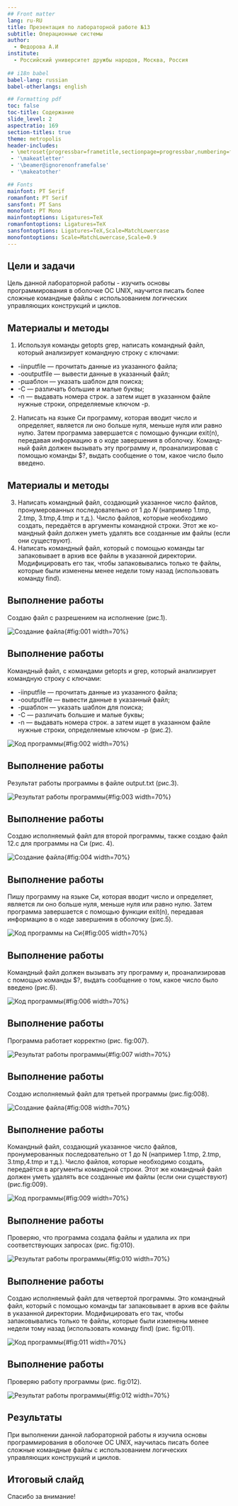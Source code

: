```yaml
---
## Front matter
lang: ru-RU
title: Презентация по лабораторной работе №13
subtitle: Операционные системы
author:
  - Федорова А.И
institute:
  - Российский университет дружбы народов, Москва, Россия
  
## i18n babel
babel-lang: russian
babel-otherlangs: english

## Formatting pdf
toc: false
toc-title: Содержание
slide_level: 2
aspectratio: 169
section-titles: true
theme: metropolis
header-includes:
 - \metroset{progressbar=frametitle,sectionpage=progressbar,numbering=fraction}
 - '\makeatletter'
 - '\beamer@ignorenonframefalse'
 - '\makeatother'

## Fonts
mainfont: PT Serif
romanfont: PT Serif
sansfont: PT Sans
monofont: PT Mono
mainfontoptions: Ligatures=TeX
romanfontoptions: Ligatures=TeX
sansfontoptions: Ligatures=TeX,Scale=MatchLowercase
monofontoptions: Scale=MatchLowercase,Scale=0.9
---
```



## Цели и задачи

Цель данной лабораторной работы - изучить основы программирования в оболочке ОС UNIX, научится писать более
сложные командные файлы с использованием логических управляющих конструкций и циклов.

## Материалы и методы

1. Используя команды getopts grep, написать командный файл, который анализирует
командную строку с ключами:
- -iinputfile — прочитать данные из указанного файла;
- -ooutputfile — вывести данные в указанный файл;
- -pшаблон — указать шаблон для поиска;
- -C — различать большие и малые буквы;
- -n — выдавать номера строк.
а затем ищет в указанном файле нужные строки, определяемые ключом -p.
2. Написать на языке Си программу, которая вводит число и определяет, является ли оно
больше нуля, меньше нуля или равно нулю. Затем программа завершается с помощью
функции exit(n), передавая информацию в о коде завершения в оболочку. Команд-
ный файл должен вызывать эту программу и, проанализировав с помощью команды
$?, выдать сообщение о том, какое число было введено.

## Материалы и методы

3. Написать командный файл, создающий указанное число файлов, пронумерованных
последовательно от 1 до 𝑁 (например 1.tmp, 2.tmp, 3.tmp,4.tmp и т.д.). Число файлов,
которые необходимо создать, передаётся в аргументы командной строки. Этот же ко-
мандный файл должен уметь удалять все созданные им файлы (если они существуют).
4. Написать командный файл, который с помощью команды tar запаковывает в архив
все файлы в указанной директории. Модифицировать его так, чтобы запаковывались
только те файлы, которые были изменены менее недели тому назад (использовать
команду find).

## Выполнение работы

Создаю файл с разрешением на исполнение (рис.1).

![Создание файла](image/1.png){#fig:001 width=70%}

## Выполнение работы

Командный файл, c командами getopts и grep, который анализирует
командную строку с ключами:
- -iinputfile — прочитать данные из указанного файла;
- -ooutputfile — вывести данные в указанный файл;
- -pшаблон — указать шаблон для поиска;
- -C — различать большие и малые буквы;
- -n — выдавать номера строк.
а затем ищет в указанном файле нужные строки, определяемые ключом -p (рис.2).

![Код программы](image/2.png){#fig:002 width=70%}

## Выполнение работы

Результат работы программы в файле output.txt (рис.3).

![Результат работы программы](image/3.png){#fig:003 width=70%}

## Выполнение работы

Создаю исполняемый файл для второй программы, также создаю файл 12.с для программы на Си (рис. 4).

![Создание файла](image/4.png){#fig:004 width=70%}

## Выполнение работы

Пишу программу на языке Си, которая вводит число и определяет, является ли оно
больше нуля, меньше нуля или равно нулю. Затем программа завершается с помощью
функции exit(n), передавая информацию в о коде завершения в оболочку (рис.5).

![Код программы на Си](image/5.png){#fig:005 width=70%}

## Выполнение работы

Командный файл должен вызывать эту программу и, проанализировав с помощью команды
$?, выдать сообщение о том, какое число было введено (рис.6).

![Код программы](image/6.png){#fig:006 width=70%}

## Выполнение работы

Программа работает корректно (рис. fig:007).

![Результат работы программы](image/7.png){#fig:007 width=70%}

## Выполнение работы

Создаю исполняемый файл для третьей программы (рис.fig:008).

![Создание файла](image/8.png){#fig:008 width=70%}

## Выполнение работы

Командный файл, создающий указанное число файлов, пронумерованных
последовательно от 1 до N (например 1.tmp, 2.tmp, 3.tmp,4.tmp и т.д.). Число файлов,
которые необходимо создать, передаётся в аргументы командной строки. Этот же командный файл должен уметь удалять все созданные им файлы (если они существуют) (рис.fig:009).

![Код программы](image/9.png){#fig:009 width=70%}

## Выполнение работы

Проверяю, что программа создала файлы и удалила их при соответствующих запросах (рис. fig:010).

![Результат работы программы](image/10.png){#fig:010 width=70%}

## Выполнение работы

Создаю исполняемый файл для четвертой программы. Это командный файл, который с помощью команды tar запаковывает в архив
все файлы в указанной директории. Модифицировать его так, чтобы запаковывались
только те файлы, которые были изменены менее недели тому назад (использовать
команду find) (рис. fig:011).

![Код программы](image/11.png){#fig:011 width=70%}

## Выполнение работы

Проверяю работу программы (рис. fig:012).

![Результат работы программы](image/12.png){#fig:012 width=70%}

## Результаты

При выполнении данной лабораторной работы я изучила основы программирования в оболочке ОС UNIX, научилась писать более сложные командные файлы с использованием логических управляющих конструкций и циклов.

## Итоговый слайд

Спасибо за внимание!


